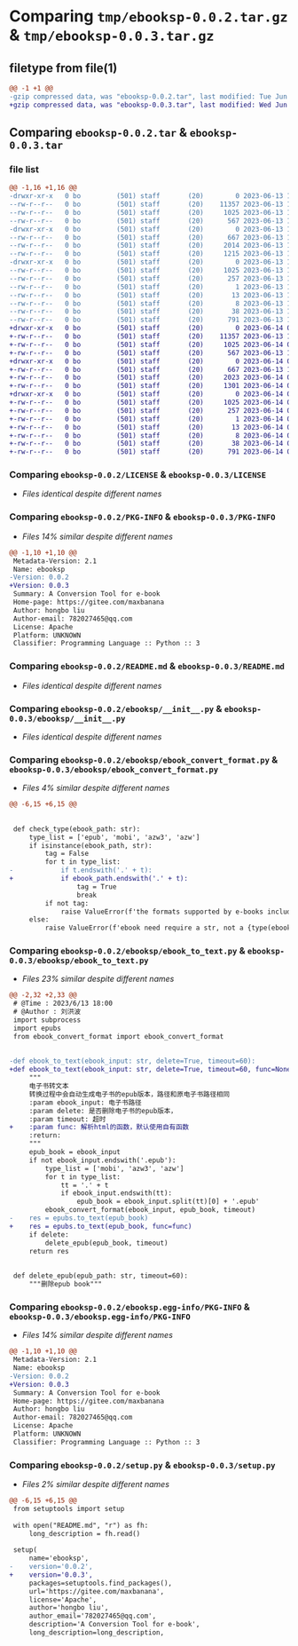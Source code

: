# Comparing `tmp/ebooksp-0.0.2.tar.gz` & `tmp/ebooksp-0.0.3.tar.gz`

## filetype from file(1)

```diff
@@ -1 +1 @@
-gzip compressed data, was "ebooksp-0.0.2.tar", last modified: Tue Jun 13 11:20:02 2023, max compression
+gzip compressed data, was "ebooksp-0.0.3.tar", last modified: Wed Jun 14 02:00:39 2023, max compression
```

## Comparing `ebooksp-0.0.2.tar` & `ebooksp-0.0.3.tar`

### file list

```diff
@@ -1,16 +1,16 @@
-drwxr-xr-x   0 bo         (501) staff       (20)        0 2023-06-13 11:20:02.112329 ebooksp-0.0.2/
--rw-r--r--   0 bo         (501) staff       (20)    11357 2023-06-13 11:17:27.000000 ebooksp-0.0.2/LICENSE
--rw-r--r--   0 bo         (501) staff       (20)     1025 2023-06-13 11:20:02.112208 ebooksp-0.0.2/PKG-INFO
--rw-r--r--   0 bo         (501) staff       (20)      567 2023-06-13 11:19:50.000000 ebooksp-0.0.2/README.md
-drwxr-xr-x   0 bo         (501) staff       (20)        0 2023-06-13 11:20:02.111492 ebooksp-0.0.2/ebooksp/
--rw-r--r--   0 bo         (501) staff       (20)      667 2023-06-13 11:19:50.000000 ebooksp-0.0.2/ebooksp/__init__.py
--rw-r--r--   0 bo         (501) staff       (20)     2014 2023-06-13 11:17:27.000000 ebooksp-0.0.2/ebooksp/ebook_convert_format.py
--rw-r--r--   0 bo         (501) staff       (20)     1215 2023-06-13 11:17:27.000000 ebooksp-0.0.2/ebooksp/ebook_to_text.py
-drwxr-xr-x   0 bo         (501) staff       (20)        0 2023-06-13 11:20:02.112052 ebooksp-0.0.2/ebooksp.egg-info/
--rw-r--r--   0 bo         (501) staff       (20)     1025 2023-06-13 11:20:01.000000 ebooksp-0.0.2/ebooksp.egg-info/PKG-INFO
--rw-r--r--   0 bo         (501) staff       (20)      257 2023-06-13 11:20:02.000000 ebooksp-0.0.2/ebooksp.egg-info/SOURCES.txt
--rw-r--r--   0 bo         (501) staff       (20)        1 2023-06-13 11:20:01.000000 ebooksp-0.0.2/ebooksp.egg-info/dependency_links.txt
--rw-r--r--   0 bo         (501) staff       (20)       13 2023-06-13 11:20:02.000000 ebooksp-0.0.2/ebooksp.egg-info/requires.txt
--rw-r--r--   0 bo         (501) staff       (20)        8 2023-06-13 11:20:02.000000 ebooksp-0.0.2/ebooksp.egg-info/top_level.txt
--rw-r--r--   0 bo         (501) staff       (20)       38 2023-06-13 11:20:02.112375 ebooksp-0.0.2/setup.cfg
--rw-r--r--   0 bo         (501) staff       (20)      791 2023-06-13 11:19:50.000000 ebooksp-0.0.2/setup.py
+drwxr-xr-x   0 bo         (501) staff       (20)        0 2023-06-14 02:00:39.201402 ebooksp-0.0.3/
+-rw-r--r--   0 bo         (501) staff       (20)    11357 2023-06-13 11:17:27.000000 ebooksp-0.0.3/LICENSE
+-rw-r--r--   0 bo         (501) staff       (20)     1025 2023-06-14 02:00:39.201292 ebooksp-0.0.3/PKG-INFO
+-rw-r--r--   0 bo         (501) staff       (20)      567 2023-06-13 11:19:50.000000 ebooksp-0.0.3/README.md
+drwxr-xr-x   0 bo         (501) staff       (20)        0 2023-06-14 02:00:39.200561 ebooksp-0.0.3/ebooksp/
+-rw-r--r--   0 bo         (501) staff       (20)      667 2023-06-13 11:19:50.000000 ebooksp-0.0.3/ebooksp/__init__.py
+-rw-r--r--   0 bo         (501) staff       (20)     2023 2023-06-14 01:56:52.000000 ebooksp-0.0.3/ebooksp/ebook_convert_format.py
+-rw-r--r--   0 bo         (501) staff       (20)     1301 2023-06-14 02:00:03.000000 ebooksp-0.0.3/ebooksp/ebook_to_text.py
+drwxr-xr-x   0 bo         (501) staff       (20)        0 2023-06-14 02:00:39.201135 ebooksp-0.0.3/ebooksp.egg-info/
+-rw-r--r--   0 bo         (501) staff       (20)     1025 2023-06-14 02:00:38.000000 ebooksp-0.0.3/ebooksp.egg-info/PKG-INFO
+-rw-r--r--   0 bo         (501) staff       (20)      257 2023-06-14 02:00:39.000000 ebooksp-0.0.3/ebooksp.egg-info/SOURCES.txt
+-rw-r--r--   0 bo         (501) staff       (20)        1 2023-06-14 02:00:38.000000 ebooksp-0.0.3/ebooksp.egg-info/dependency_links.txt
+-rw-r--r--   0 bo         (501) staff       (20)       13 2023-06-14 02:00:39.000000 ebooksp-0.0.3/ebooksp.egg-info/requires.txt
+-rw-r--r--   0 bo         (501) staff       (20)        8 2023-06-14 02:00:39.000000 ebooksp-0.0.3/ebooksp.egg-info/top_level.txt
+-rw-r--r--   0 bo         (501) staff       (20)       38 2023-06-14 02:00:39.201439 ebooksp-0.0.3/setup.cfg
+-rw-r--r--   0 bo         (501) staff       (20)      791 2023-06-14 02:00:03.000000 ebooksp-0.0.3/setup.py
```

### Comparing `ebooksp-0.0.2/LICENSE` & `ebooksp-0.0.3/LICENSE`

 * *Files identical despite different names*

### Comparing `ebooksp-0.0.2/PKG-INFO` & `ebooksp-0.0.3/PKG-INFO`

 * *Files 14% similar despite different names*

```diff
@@ -1,10 +1,10 @@
 Metadata-Version: 2.1
 Name: ebooksp
-Version: 0.0.2
+Version: 0.0.3
 Summary: A Conversion Tool for e-book
 Home-page: https://gitee.com/maxbanana
 Author: hongbo liu
 Author-email: 782027465@qq.com
 License: Apache
 Platform: UNKNOWN
 Classifier: Programming Language :: Python :: 3
```

### Comparing `ebooksp-0.0.2/README.md` & `ebooksp-0.0.3/README.md`

 * *Files identical despite different names*

### Comparing `ebooksp-0.0.2/ebooksp/__init__.py` & `ebooksp-0.0.3/ebooksp/__init__.py`

 * *Files identical despite different names*

### Comparing `ebooksp-0.0.2/ebooksp/ebook_convert_format.py` & `ebooksp-0.0.3/ebooksp/ebook_convert_format.py`

 * *Files 4% similar despite different names*

```diff
@@ -6,15 +6,15 @@
 
 
 def check_type(ebook_path: str):
     type_list = ['epub', 'mobi', 'azw3', 'azw']
     if isinstance(ebook_path, str):
         tag = False
         for t in type_list:
-            if t.endswith('.' + t):
+            if ebook_path.endswith('.' + t):
                 tag = True
                 break
         if not tag:
             raise ValueError(f'the formats supported by e-books include {type_list}')
     else:
         raise ValueError(f'ebook need require a str, not a {type(ebook_path)}')
```

### Comparing `ebooksp-0.0.2/ebooksp/ebook_to_text.py` & `ebooksp-0.0.3/ebooksp/ebook_to_text.py`

 * *Files 23% similar despite different names*

```diff
@@ -2,32 +2,33 @@
 # @Time : 2023/6/13 18:00 
 # @Author : 刘洪波
 import subprocess
 import epubs
 from ebook_convert_format import ebook_convert_format
 
 
-def ebook_to_text(ebook_input: str, delete=True, timeout=60):
+def ebook_to_text(ebook_input: str, delete=True, timeout=60, func=None):
     """
     电子书转文本
     转换过程中会自动生成电子书的epub版本，路径和原电子书路径相同
     :param ebook_input: 电子书路径
     :param delete: 是否删除电子书的epub版本，
     :param timeout: 超时
+    :param func: 解析html的函数，默认使用自有函数
     :return:
     """
     epub_book = ebook_input
     if not ebook_input.endswith('.epub'):
         type_list = ['mobi', 'azw3', 'azw']
         for t in type_list:
             tt = '.' + t
             if ebook_input.endswith(tt):
                 epub_book = ebook_input.split(tt)[0] + '.epub'
         ebook_convert_format(ebook_input, epub_book, timeout)
-    res = epubs.to_text(epub_book)
+    res = epubs.to_text(epub_book, func=func)
     if delete:
         delete_epub(epub_book, timeout)
     return res
 
 
 def delete_epub(epub_path: str, timeout=60):
     """删除epub book"""
```

### Comparing `ebooksp-0.0.2/ebooksp.egg-info/PKG-INFO` & `ebooksp-0.0.3/ebooksp.egg-info/PKG-INFO`

 * *Files 14% similar despite different names*

```diff
@@ -1,10 +1,10 @@
 Metadata-Version: 2.1
 Name: ebooksp
-Version: 0.0.2
+Version: 0.0.3
 Summary: A Conversion Tool for e-book
 Home-page: https://gitee.com/maxbanana
 Author: hongbo liu
 Author-email: 782027465@qq.com
 License: Apache
 Platform: UNKNOWN
 Classifier: Programming Language :: Python :: 3
```

### Comparing `ebooksp-0.0.2/setup.py` & `ebooksp-0.0.3/setup.py`

 * *Files 2% similar despite different names*

```diff
@@ -6,15 +6,15 @@
 from setuptools import setup
 
 with open("README.md", "r") as fh:
     long_description = fh.read()
 
 setup(
     name='ebooksp',
-    version='0.0.2',
+    version='0.0.3',
     packages=setuptools.find_packages(),
     url='https://gitee.com/maxbanana',
     license='Apache',
     author='hongbo liu',
     author_email='782027465@qq.com',
     description='A Conversion Tool for e-book',
     long_description=long_description,
```

